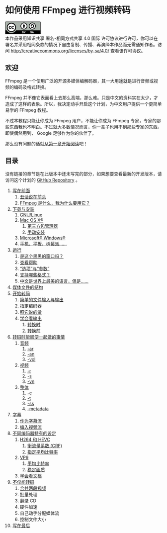 # 如何使用 FFmpeg 进行视频转码

![CC-BY-SA](image/by-sa.png)  
本作品采用知识共享 署名-相同方式共享 4.0 国际 许可协议进行许可，你可以在署名并采用相同条款的情况下自由复制、传播、再演绎本作品而无需通知作者。访问 <http://creativecommons.org/licenses/by-sa/4.0/> 查看该许可协议。

## 欢迎

FFmpeg 是一个使用广泛的开源多媒体编解码器，其一大用途就是进行音频或视频的编码及格式转换。

FFmpeg 并不像它表面看上去那么高端，那么难。只是中文的资料实在太少，才造成了这样的表象。所以，我决定动手开启这个计划，为中文用户提供一个更简单易学的 FFmpeg 教程。

不过本教程只能让你成为 FFmpeg 用户，不能让你成为 FFmpeg 专家，专家的那些东西我也不明白。不过就大多数情况而言，你一辈子也用不到那些专家的东西。即使偶然用到， Google 足够作为你的伙伴了。

那么没有问题的话就[从第一章开始阅读](01-write-in-front.md)吧！

## 目录

没有链接的章节是在此版本中还未写完的部分，如果想要查看最新的开发版本，请访问这个计划的 [GitHub Repository](https://github.com/FiveYellowMice/how-to-convert-videos-with-ffmpeg-zh) 。

1.	[写在前面](01-write-in-front.md)
	1.	[丑话说在前头](01-write-in-front.md#unpleasant-words-in-front)
	2.	[FFmpeg 是什么，我为什么要用它？](01-write-in-front.md#what-is-ffmpeg-why-use-it)
2.	[下载与安装](02-download-and-install.md)
	1.	[GNU/Linux](02-download-and-install.md#gnu-linux)
	2.	[Mac OS X&reg;](02-download-and-install.md#mac-os-x)
		1.	[第三方包管理器](02-download-and-install.md#third-party-package-manager)
		2.	[手动安装](02-download-and-install.md#manual-install)
	3.	[Microsoft&reg; Windows&reg;](02-download-and-install.md#microsoft-windows)
	4.	[手机、平板、树莓派……](02-download-and-install.md#phone-tablet-rasppi)
3.	[运行](03-execute.md)
	1.	[是这个黑黑的窗口吗？](03-execute.md#this-black-window)
	2.	[查看帮助](03-execute.md#look-help)
	3.	[“选项”与“参数”](03-execute.md#options-and-arguments)
	4.	[支持哪些格式？](03-execute.md#what-formats-supported)
	5.	[中文是世界上最美的语言，但是……](03-execute.md#chinese-is-most-beautiful-but)
4.	[媒体文件的结构](04-media-file-structure.md)
5.	[开始转码](05-start-converting.md)
	1.	[简单的文件输入与输出](05-start-converting.md#simple-io)
	2.	[指定编码器](05-start-converting.md#specify-codec)
	3.	[照它说的做](05-start-converting.md#do-what-it-says)
	4.	[学会看输出](05-start-converting.md#learn-to-look-output)
		1.	[转换时](05-start-converting.md#during-converting)
		2.	[转换前](05-start-converting.md#before-converting)
6.	[转码时能顺便一起做的事情](06-do-in-passing-while-converting.md)
	1.	[音频](06-do-in-passing-while-converting.md#audio)
		1.	[-ar](06-do-in-passing-while-converting.md#ar)
		2.	[-an](06-do-in-passing-while-converting.md#an)
		3.	[-vol](06-do-in-passing-while-converting.md#vol)
	2.	[视频](06-do-in-passing-while-converting.md#video)
		1.	[-r](06-do-in-passing-while-converting.md#r)
		2.	[-s](06-do-in-passing-while-converting.md#s)
		3.	[-vn](06-do-in-passing-while-converting.md#vn)
	3.	[整体](06-do-in-passing-while-converting.md#general)
		1.	[-c](06-do-in-passing-while-converting.md#c)
		2.	[-t](06-do-in-passing-while-converting.md#t)
		3.	[-ss](06-do-in-passing-while-converting.md#ss)
		4.	[-metadata](06-do-in-passing-while-converting.md#metadata)
7.	[字幕](07-subtitles.md)
	1.	[作为字幕流](07-subtitles.md#as-subtitle-stream)
	2.	[编入视频流](07-subtitles.md#encode-to-video)
8.	[不同编码器特有的设定](08-differente-encoders-special-options.md)
	1.	[H264 和 HEVC](08-differente-encoders-special-options.md#h264-and-hevc)
		1.	[衡流量系数 (CRF)](08-differente-encoders-special-options.md#constant-rate-factor)
		2.	[指定平均比特率](08-differente-encoders-special-options.md#specify-average-bitrate)
	2.	[VP9](08-differente-encoders-special-options.md#vp9)
		1.	[平均比特率](08-differente-encoders-special-options.md#average-bitrate)
		2.	[稳定画质](08-differente-encoders-special-options.md#constant-quality)
	3.	[学会看文档](08-differente-encoders-special-options.md#learn-to-look-document)
9.	[不仅能转码](09-not-only-converting.md)
	1.	[合并两段视频](09-not-only-converting.md#merge-two-videos)
	2.	批量处理
	3.	翻录 CD
	4.	硬件加速
	5.	自己动手分配媒体流
	6.	控制文件大小
10.	[写在最后](10-write-in-end.md)
